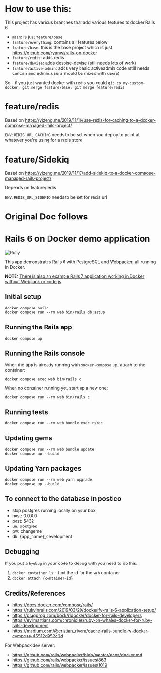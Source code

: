 # How to use this:

This project has various branches that add various features to docker Rails 6

* `main`: is just `feature/base`
* `feature/everything`: contains all features below
* `feature/base`: this is the base project which is just https://github.com/ryanwi/rails-on-docker
* `feature/redis`: adds redis
* `feature/devise`: adds despise-devise (still needs lots of work)
* `feature/active-admin`: adds very basic activeadmin code (still needs cancan and admin_users should be mixed with users)

So - if you just wanted docker with redis you could `git co my-custom-docker; git merge feature/base; git merge feature/redis`

# feature/redis

Based on https://yizeng.me/2019/11/16/use-redis-for-caching-to-a-docker-compose-managed-rails-project/

`ENV:REDIS_URL_CACHING` needs to be set when you deploy to point at whatever you're using for a redis store

# feature/Sidekiq

Based on https://yizeng.me/2019/11/17/add-sidekiq-to-a-docker-compose-managed-rails-project/

Depends on feature/redis

`ENV:REDIS_URL_SIDEKIQ` needs to be set for redis url

# Original Doc follows

# Rails 6 on Docker demo application

![Ruby](https://github.com/ryanwi/rails-on-docker/workflows/Ruby/badge.svg)

This app demonstrates Rails 6 with PostgreSQL and Webpacker, all running in Docker.

**NOTE:** [There is also an example Rails 7 application working in Docker without Webpack or node.js](https://github.com/ryanwi/rails7-on-docker)

## Initial setup
```
docker compose build
docker compose run --rm web bin/rails db:setup
```

## Running the Rails app
```
docker compose up
```

## Running the Rails console
When the app is already running with `docker-compose` up, attach to the container:
```
docker compose exec web bin/rails c
```

When no container running yet, start up a new one:
```
docker compose run --rm web bin/rails c
```

## Running tests
```
docker compose run --rm web bundle exec rspec
```

## Updating gems
```
docker compose run --rm web bundle update
docker compose up --build
```

## Updating Yarn packages
```
docker compose run --rm web yarn upgrade
docker compose up --build
```

## To connect to the database in postico

* stop postgres running locally on your box
* host: 0.0.0.0
* post: 5432
* un: postgres
* pw: changeme
* db: {app_name}_development

## Debugging

If you put a `byebug` in your code to debug with you need to do this:

1) `docker container ls` - find the id for the `web` container
2) `docker attach {container-id}`

## Credits/References

* https://docs.docker.com/compose/rails/
* https://rubyinrails.com/2019/03/29/dockerify-rails-6-application-setup/
* https://pragprog.com/book/ridocker/docker-for-rails-developers
* https://evilmartians.com/chronicles/ruby-on-whales-docker-for-ruby-rails-development
* https://medium.com/@cristian_rivera/cache-rails-bundle-w-docker-compose-45512d952c2d

For Webpack dev server:
* https://github.com/rails/webpacker/blob/master/docs/docker.md
* https://github.com/rails/webpacker/issues/863
* https://github.com/rails/webpacker/issues/1019
